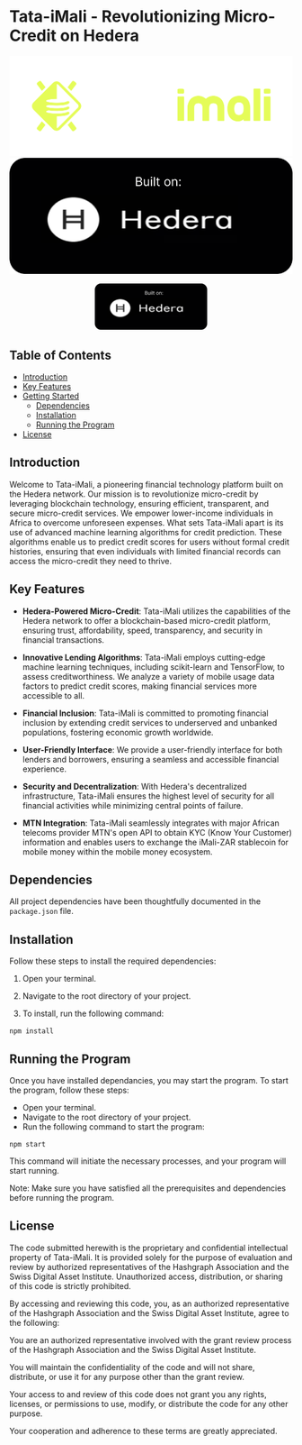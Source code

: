 # Tata-iMali - Revolutionizing Micro-Credit on Hedera

![Tata-iMali Logo](./src/Branding/Tata-iMali-logo-colour-transparent.png)
![Hedera Logo](./src/Branding/hedera-logo.png)

<!-- Center-align the logo and make it smaller -->
<p align="center">
  <img src="./src/Branding/hedera-logo.png" alt="Hedera Logo" width="200">
</p>

## Table of Contents

- [Introduction](#introduction)
- [Key Features](#key-features)
- [Getting Started](#getting-started)
  - [Dependencies](#dependencies)
  - [Installation](#installation)
  - [Running the Program](#running-the-program)
- [License](#license)

## Introduction

Welcome to Tata-iMali, a pioneering financial technology platform built on the Hedera network. Our mission is to revolutionize micro-credit by leveraging blockchain technology, ensuring efficient, transparent, and secure micro-credit services. We empower lower-income individuals in Africa to overcome unforeseen expenses. What sets Tata-iMali apart is its use of advanced machine learning algorithms for credit prediction. These algorithms enable us to predict credit scores for users without formal credit histories, ensuring that even individuals with limited financial records can access the micro-credit they need to thrive.

## Key Features

- **Hedera-Powered Micro-Credit**: Tata-iMali utilizes the capabilities of the Hedera network to offer a blockchain-based micro-credit platform, ensuring trust, affordability, speed, transparency, and security in financial transactions.

- **Innovative Lending Algorithms**: Tata-iMali employs cutting-edge machine learning techniques, including scikit-learn and TensorFlow, to assess creditworthiness. We analyze a variety of mobile usage data factors to predict credit scores, making financial services more accessible to all.

- **Financial Inclusion**: Tata-iMali is committed to promoting financial inclusion by extending credit services to underserved and unbanked populations, fostering economic growth worldwide.

- **User-Friendly Interface**: We provide a user-friendly interface for both lenders and borrowers, ensuring a seamless and accessible financial experience.

- **Security and Decentralization**: With Hedera's decentralized infrastructure, Tata-iMali ensures the highest level of security for all financial activities while minimizing central points of failure.

- **MTN Integration**: Tata-iMali seamlessly integrates with major African telecoms provider MTN's open API to obtain KYC (Know Your Customer) information and enables users to exchange the iMali-ZAR stablecoin for mobile money within the mobile money ecosystem.

## Dependencies

All project dependencies have been thoughtfully documented in the `package.json` file.

## Installation

Follow these steps to install the required dependencies:

1. Open your terminal.

2. Navigate to the root directory of your project.

3. To install, run the following command:

```shell
npm install
```

## Running the Program

Once you have installed dependancies, you may start the program. To start the program, follow these steps:

- Open your terminal.
- Navigate to the root directory of your project.
- Run the following command to start the program:

```shell
npm start
```

This command will initiate the necessary processes, and your program will start running.

Note: Make sure you have satisfied all the prerequisites and dependencies before running the program.

## License

The code submitted herewith is the proprietary and confidential intellectual property of Tata-iMali. It is provided solely for the purpose of evaluation and review by authorized representatives of the Hashgraph Association and the Swiss Digital Asset Institute. Unauthorized access, distribution, or sharing of this code is strictly prohibited.

By accessing and reviewing this code, you, as an authorized representative of the Hashgraph Association and the Swiss Digital Asset Institute, agree to the following:

You are an authorized representative involved with the grant review process of the Hashgraph Association and the Swiss Digital Asset Institute.

You will maintain the confidentiality of the code and will not share, distribute, or use it for any purpose other than the grant review.

Your access to and review of this code does not grant you any rights, licenses, or permissions to use, modify, or distribute the code for any other purpose.

Your cooperation and adherence to these terms are greatly appreciated.


